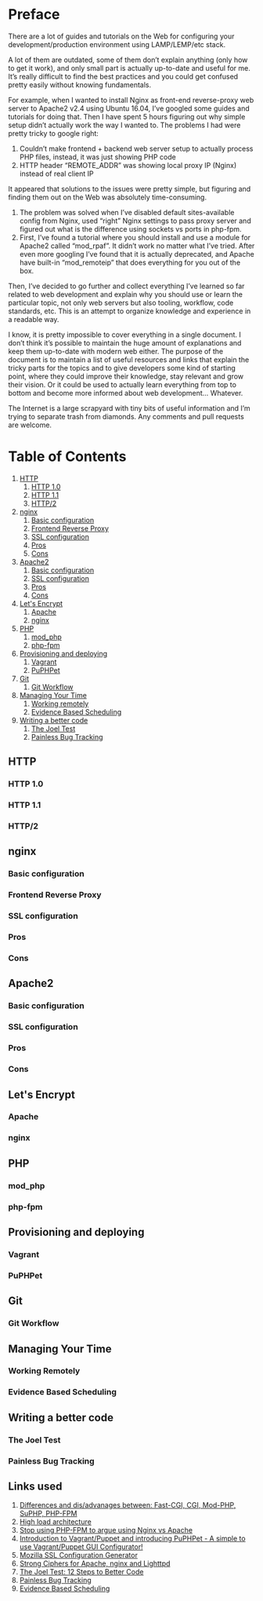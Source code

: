 # Preface

There are a lot of guides and tutorials on the Web for configuring your development/production environment using LAMP/LEMP/etc stack.

A lot of them are outdated, some of them don’t explain anything (only how to get it work), and only small part is actually up-to-date and useful for me. It’s really difficult to find the best practices and you could get confused pretty easily without knowing fundamentals.

For example, when I wanted to install Nginx as front-end reverse-proxy web server to Apache2 v2.4 using Ubuntu 16.04, I’ve googled some guides and tutorials for doing that. Then I have spent 5 hours figuring out why simple setup didn’t actually work the way I wanted to. The problems I had were pretty tricky to google right:

1. Couldn’t make frontend + backend web server setup to actually process PHP files, instead, it was just showing PHP code
2. HTTP header “REMOTE_ADDR” was showing local proxy IP (Nginx) instead of real client IP

It appeared that solutions to the issues were pretty simple, but figuring and finding them out on the Web was absolutely time-consuming.

1. The problem was solved when I’ve disabled default sites-available config from Nginx, used “right” Nginx settings to pass proxy server and figured out what is the difference using sockets vs ports in php-fpm.
2. First, I’ve found a tutorial where you should install and use a module for Apache2 called “mod_rpaf”. It didn’t work no matter what I’ve tried. After even more googling I’ve found that it is actually deprecated, and Apache have built-in “mod_remoteip” that does everything for you out of the box.

Then, I’ve decided to go further and collect everything I’ve learned so far related to web development and explain why you should use or learn the particular topic, not only web servers but also tooling, workflow, code standards, etc. This is an attempt to organize knowledge and experience in a readable way.

I know, it is pretty impossible to cover everything in a single document. I don’t think it’s possible to maintain the huge amount of explanations and keep them up-to-date with modern web either. The purpose of the document is to maintain a list of useful resources and links that explain the tricky parts for the topics and to give developers some kind of starting point, where they could improve their knowledge, stay relevant and grow their vision. Or it could be used to actually learn everything from top to bottom and become more informed about web development… Whatever.

The Internet is a large scrapyard with tiny bits of useful information and I’m trying to separate trash from diamonds. Any comments and pull requests are welcome.

# Table of Contents
1. [HTTP](#http)
   1. [HTTP 1.0](#http-10)
   2. [HTTP 1.1](#http-11)
   3. [HTTP/2](#http2)
2. [nginx](#nginx)
   1. [Basic configuration](#basic-configuration)
   2. [Frontend Reverse Proxy](#frontend-reverse-proxy)
   3. [SSL configuration](#ssl-configuration)
   4. [Pros](#pros)
   5. [Cons](#cons)
3. [Apache2](#apache2)
   1. [Basic configuration](#basic-configuration-1)
   2. [SSL configuration](#ssl-configuration-1)
   3. [Pros](#pros-1)
   4. [Cons](#cons-1)
4. [Let's Encrypt](#lets-encrypt)
   1. [Apache](#apache-1)
   2. [nginx](#nginx-1)
5. [PHP](#php)
   1. [mod_php](#mod_php)
   2. [php-fpm](#php-fpm)
6. [Provisioning and deploying](#provisioning-and-deploying)
   1. [Vagrant](#vagrant)
   2. [PuPHPet](#puphpet)
7. [Git](#git)
   1. [Git Workflow](#git-workflow)
8. [Managing Your Time](#managing-your-time)
   1. [Working remotely](#working-remotely)
   2. [Evidence Based Scheduling](#evidence-based-scheduling)
9. [Writing a better code](#writing-a-better-code)
   1. [The Joel Test](#the-joel-test)
   2. [Painless Bug Tracking](#painless-bug-tracking)

## HTTP

### HTTP 1.0

### HTTP 1.1

### HTTP/2

## nginx

### Basic configuration

### Frontend Reverse Proxy

### SSL configuration

### Pros

### Cons

## Apache2

### Basic configuration

### SSL configuration

### Pros

### Cons

## Let's Encrypt

### Apache

### nginx

## PHP

### mod_php

### php-fpm

## Provisioning and deploying

### Vagrant

### PuPHPet

## Git

### Git Workflow

## Managing Your Time

### Working Remotely

### Evidence Based Scheduling

## Writing a better code

### The Joel Test

### Painless Bug Tracking

## Links used

1. [Differences and dis/advanages between: Fast-CGI, CGI, Mod-PHP, SuPHP, PHP-FPM](http://serverfault.com/questions/645755/differences-and-dis-advanages-between-fast-cgi-cgi-mod-php-suphp-php-fpm)
2. [High load architecture](http://thehighload.com/post/High+load+architecture)
3. [Stop using PHP-FPM to argue using Nginx vs Apache](https://dracony.org/stop-using-php-fpm-to-argue-using-nginx-vs-apache/)
4. [Introduction to Vagrant/Puppet and introducing PuPHPet - A simple to use Vagrant/Puppet GUI Configurator! ](https://jtreminio.com/2013/05/introduction_to_vagrant_puppet_and_introducing_puphpet_a_simple_to_use_vagrant_puppet_gui_configurator/)
5. [Mozilla SSL Configuration Generator](https://mozilla.github.io/server-side-tls/ssl-config-generator/)
6. [Strong Ciphers for Apache, nginx and Lighttpd](https://cipherli.st/)
7. [The Joel Test: 12 Steps to Better Code](http://www.joelonsoftware.com/articles/fog0000000043.html)
8. [Painless Bug Tracking](http://www.joelonsoftware.com/articles/fog0000000029.html)
9. [Evidence Based Scheduling](http://www.joelonsoftware.com/items/2007/10/26.html)